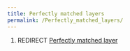 ```yaml
---
title: Perfectly matched layers
permalink: /Perfectly_matched_layers/
---
```


1.  REDIRECT [Perfectly matched layer](/Perfectly_matched_layer "wikilink")
